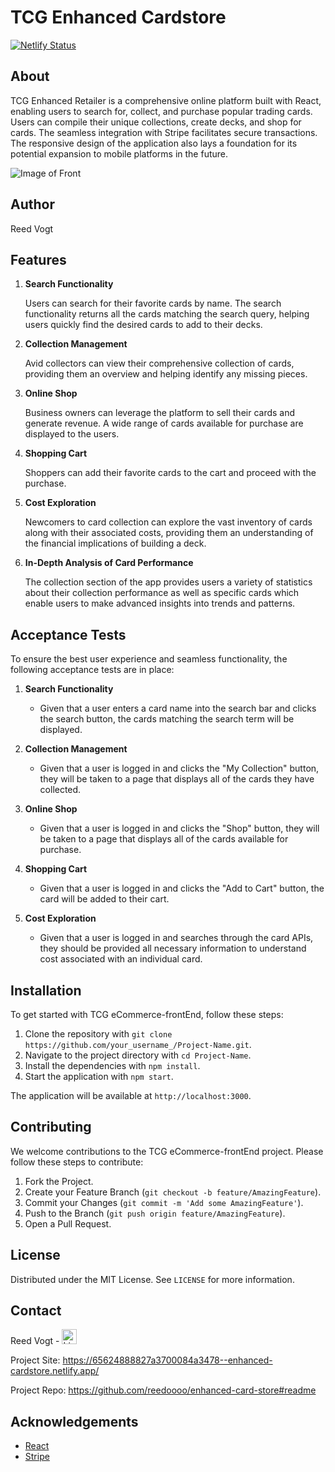 # TCG Enhanced Cardstore

[![Netlify Status](https://api.netlify.com/api/v1/badges/958aa5a1-dc96-4fc5-910b-b8274ddfbdd6/deploy-status)](https://app.netlify.com/sites/enhanced-cardstore/deploys)

## About

TCG Enhanced Retailer is a comprehensive online platform built with React, enabling users to search for, collect, and purchase popular trading cards. Users can compile their unique collections, create decks, and shop for cards. The seamless integration with Stripe facilitates secure transactions. The responsive design of the application also lays a foundation for its potential expansion to mobile platforms in the future.

![Image of Front](https://github.com/reedoooo/enhanced-card-store/raw/c24679dcb33207a7868f3395a681dfcfee7b77c9/public/screenshot.png)

## Author

Reed Vogt

## Features

1. **Search Functionality**

   Users can search for their favorite cards by name. The search functionality returns all the cards matching the search query, helping users quickly find the desired cards to add to their decks.

2. **Collection Management**

   Avid collectors can view their comprehensive collection of cards, providing them an overview and helping identify any missing pieces.

3. **Online Shop**

   Business owners can leverage the platform to sell their cards and generate revenue. A wide range of cards available for purchase are displayed to the users.

4. **Shopping Cart**

   Shoppers can add their favorite cards to the cart and proceed with the purchase.

5. **Cost Exploration**

   Newcomers to card collection can explore the vast inventory of cards along with their associated costs, providing them an understanding of the financial implications of building a deck.

6. **In-Depth Analysis of Card Performance**

   The collection section of the app provides users a variety of statistics about their collection performance as well as specific cards which enable users to make advanced insights into trends and patterns.

## Acceptance Tests

To ensure the best user experience and seamless functionality, the following acceptance tests are in place:

1. **Search Functionality**

   - Given that a user enters a card name into the search bar and clicks the search button, the cards matching the search term will be displayed.

2. **Collection Management**

   - Given that a user is logged in and clicks the "My Collection" button, they will be taken to a page that displays all of the cards they have collected.

3. **Online Shop**

   - Given that a user is logged in and clicks the "Shop" button, they will be taken to a page that displays all of the cards available for purchase.

4. **Shopping Cart**

   - Given that a user is logged in and clicks the "Add to Cart" button, the card will be added to their cart.

5. **Cost Exploration**

   - Given that a user is logged in and searches through the card APIs, they should be provided all necessary information to understand cost associated with an individual card.

## Installation

To get started with TCG eCommerce-frontEnd, follow these steps:

1. Clone the repository with `git clone https://github.com/your_username_/Project-Name.git`.
2. Navigate to the project directory with `cd Project-Name`.
3. Install the dependencies with `npm install`.
4. Start the application with `npm start`.

The application will be available at `http://localhost:3000`.

## Contributing

We welcome contributions to the TCG eCommerce-frontEnd project. Please follow these steps to contribute:

1. Fork the Project.
2. Create your Feature Branch (`git checkout -b feature/AmazingFeature`).
3. Commit your Changes (`git commit -m 'Add some AmazingFeature'`).
4. Push to the Branch (`git push origin feature/AmazingFeature`).
5. Open a Pull Request.

## License

Distributed under the MIT License. See `LICENSE` for more information.

## Contact

Reed Vogt -
<a href="https://www.linkedin.com/in/reed-vogt-student/">
<img src="https://www.google.com/url?sa=i&url=https%3A%2F%2Fwww.flaticon.com%2Ffree-icon%2Flinkedin_174857&psig=AOvVaw1F9U7jlNJPTJpYUU2wdKLW&ust=1691527142102000&source=images&cd=vfe&opi=89978449&ved=0CBAQjRxqFwoTCPjpk-Wzy4ADFQAAAAAdAAAAABAJ" alt="LinkedIn" style="width:24px;height:24px;">
</a>

Project Site: https://65624888827a3700084a3478--enhanced-cardstore.netlify.app/

Project Repo: https://github.com/reedoooo/enhanced-card-store#readme

## Acknowledgements

- [React](https://reactjs.org/)
- [Stripe](https://stripe.com/)
